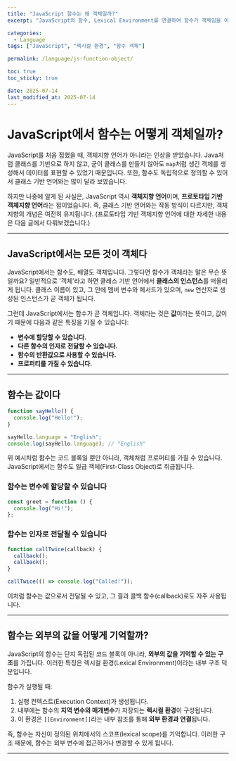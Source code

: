```yaml
---
title: "JavaScript 함수는 왜 객체일까?"
excerpt: "JavaScript의 함수, Lexical Environment를 연결하여 함수가 객체임을 이해해봅니다.."

categories:
  - Language
tags: ["JavaScript", "렉시컬 환경", "함수 객체"]

permalink: /language/js-function-object/

toc: true
toc_sticky: true

date: 2025-07-14
last_modified_at: 2025-07-14
---
```




# JavaScript에서 함수는 어떻게 객체일까?

JavaScript를 처음 접했을 때, 객체지향 언어가 아니라는 인상을 받았습니다.
Java처럼 클래스를 기반으로 하지 않고, 굳이 클래스를 만들지 않아도 `map`처럼 생긴 객체를 생성해서 데이터를 표현할 수 있었기 때문입니다.
또한, 함수도 독립적으로 정의할 수 있어서 클래스 기반 언어와는 많이 달라 보였습니다.

하지만 나중에 알게 된 사실은, JavaScript 역시 **객체지향 언어**이며, **프로토타입 기반 객체지향 언어**라는 점이었습니다.
즉, 클래스 기반 언어와는 작동 방식이 다르지만, 객체지향의 개념은 여전히 유지됩니다.
(프로토타입 기반 객체지향 언어에 대한 자세한 내용은 다음 글에서 다뤄보겠습니다.)

---

## JavaScript에서는 모든 것이 객체다

JavaScript에서는 함수도, 배열도 객체입니다.
그렇다면 함수가 객체라는 말은 무슨 뜻일까요?
일반적으로 '객체'라고 하면 클래스 기반 언어에서 **클래스의 인스턴스**를 떠올리게 됩니다.
클래스 이름이 있고, 그 안에 멤버 변수와 메서드가 있으며, `new` 연산자로 생성된 인스턴스가 곧 객체가 됩니다.

그런데 JavaScript에서는 함수가 곧 객체입니다.
객체라는 것은 **값**이라는 뜻이고, 값이기 때문에 다음과 같은 특징을 가질 수 있습니다:

* **변수에 할당할 수 있습니다.**
* **다른 함수의 인자로 전달할 수 있습니다.**
* **함수의 반환값으로 사용할 수 있습니다.**
* **프로퍼티를 가질 수 있습니다.**

---

## 함수는 값이다

```js
function sayHello() {
  console.log("Hello!");
}

sayHello.language = "English";
console.log(sayHello.language); // "English"
```

위 예시처럼 함수는 코드 블록일 뿐만 아니라, 객체처럼 프로퍼티를 가질 수 있습니다.
JavaScript에서는 함수도 일급 객체(First-Class Object)로 취급됩니다.

### 함수는 변수에 할당할 수 있습니다

```js
const greet = function () {
  console.log("Hi!");
};
```

### 함수는 인자로 전달될 수 있습니다

```js
function callTwice(callback) {
  callback();
  callback();
}

callTwice(() => console.log("Called!"));
```

이처럼 함수는 값으로서 전달될 수 있고, 그 결과 콜백 함수(callback)로도 자주 사용됩니다.

---

## 함수는 외부의 값을 어떻게 기억할까?

JavaScript의 함수는 단지 독립된 코드 블록이 아니라, **외부의 값을 기억할 수 있는 구조**를 가집니다.
이러한 특징은 렉시컬 환경(Lexical Environment)이라는 내부 구조 덕분입니다.

함수가 실행될 때:

1. 실행 컨텍스트(Execution Context)가 생성됩니다.
2. 내부에는 함수의 **지역 변수와 매개변수**가 저장되는 **렉시컬 환경**이 구성됩니다.
3. 이 환경은 `[[Environment]]`라는 내부 참조를 통해 **외부 환경과 연결**됩니다.

즉, 함수는 자신이 정의된 위치에서의 스코프(lexical scope)를 기억합니다.
이러한 구조 때문에, 함수는 외부 변수에 접근하거나 변경할 수 있게 됩니다.

---

